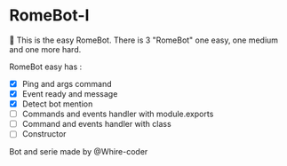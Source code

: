 # RomeBot-I
🛴 This is the easy RomeBot. There is 3 "RomeBot" one easy, one medium and one more hard.

RomeBot easy has :

- [x] Ping and args command
- [x] Event ready and message
- [x] Detect bot mention
- [ ] Commands and events handler with module.exports
- [ ] Command and events handler with class
- [ ] Constructor

Bot and serie made by @Whire-coder
